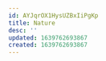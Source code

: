 ```yaml
---
id: AYJqrOX1HysUZBxIiPgKp
title: Nature
desc: ''
updated: 1639762693867
created: 1639762693867
---
```


